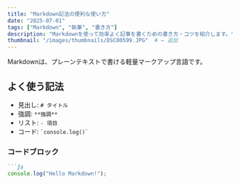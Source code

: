 ```yaml
---
title: "Markdown記法の便利な使い方"
date: "2025-07-01"
tags: ["Markdown", "執筆", "書き方"]
description: "Markdownを使って効率よく記事を書くための書き方・コツを紹介します。"
thumbnail: "/images/thumbnails/DSC00599.JPG"  # ← 追加
---
```


Markdownは、プレーンテキストで書ける軽量マークアップ言語です。

## よく使う記法

- 見出し: `# タイトル`
- 強調: `**強調**`
- リスト: `- 項目`
- コード: `` `console.log()` ``

### コードブロック

````md
```js
console.log("Hello Markdown!");
